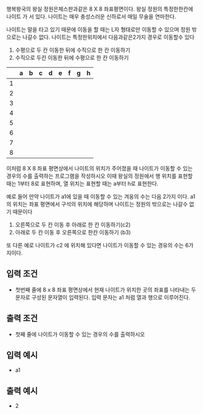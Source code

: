 행복왕국의 왕실 정원은체스판과같은 8 X 8 좌표평면이다.
왕실 정원의 특정한한칸에 나이트 가 서 있다. 나이트는 매우 충성스러운 신하로서 매일 무술을 연마한다.

나이트는 말을 타고 있기 때문에 이동을 할 때는 L자 형태로만 이동할 수 있으며 정원 밖으로는 나갈수 없다. 
나이트는 특정한위치에서 다음과같은2가지 경우로 이동할수 있다

1. 수평으로 두 칸 이동한 뒤에 수직으로 한 칸 이동하기
2. 수직으로 두칸 이동한 뒤에 수평으로 한 칸 이동하기

|     | a   | b   | c   | d   | e   | f   | g   | h   |
|-----|:----|:----|-----|:----|-----|-----|-----|-----|
| 1   |     |     |     |     |     |     |     |     |
| 2   |     |     |     |     |     |     |     |     | 
| 3   |     |     |     |     |     |     |     |     |
| 4   |     |     |     |     |     |     |     |     |
| 5   |     |     |     |     |     |     |     |     |
| 6   |     |     |     |     |     |     |     |     |
| 7   |     |     |     |     |     |     |     |     |
| 8   |     |     |     |     |     |     |     |     |

이처럼 8 X 8 좌표 평면상에서 나이트의 위치가 주어졌을 때 나이트가 이동할 수 있는 경우의 수를 출력하는 프로그램을 작성하시오
이때 왕실의 정원에서 행 위치를 표현할 때는 1부터 8로 표현하며, 열 위치는 표현할 때는 a부터 h로 표현한다.

예로 들어 만약 나이트가 a1에 있을 때 이동할 수 있는 겨웅의 수는 다음 2가지 이다.
a1의 위치는 좌표 평면에서 구석의 위치에 해당하며 나이트는 정원의 밖으로는 나갈수 없기 때문이다

1. 오른쪽으로 두 칸 이동 후 아래로 한 칸 이동하기(c2)
2. 아래로 두 칸 이동 후 오른쪽으로 한칸 이동하기 (b3)

또 다른 예로 나이트가 c2 에 위치해 있다면 나이트가 이동할 수 있는 경유의 수는 6가지이다.

## 입력 조건
- 첫번째 줄에 8 x 8 좌표 평면상에서 현재 나이트가 위치한 곳의 좌표를 나타내는 두 문자로 구성된 문자열이 입력된다.
입력 문자는 a1 처럼 열과 행으로 이루어진다.

## 출력 조건
- 첫째 줄에 나이트가 이동할 수 있는 경우의 수를 출력하시오

## 입력 예시
- a1

## 출력 예시
- 2